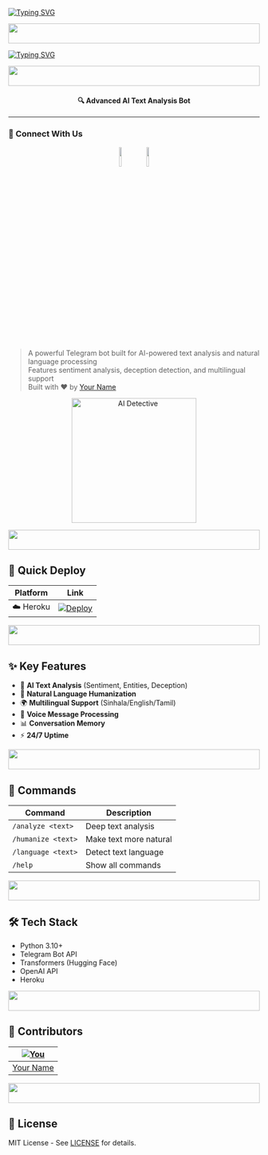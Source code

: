 [![Typing SVG](https://readme-typing-svg.demolab.com?font=Black+Ops+One&size=35&pause=750&color=952323&center=true&width=435&lines=Hello;Welcome+%F0%9F%98%8A+to+AI+Detective+Bot;Official+Repository;Updated+September+2024;Advanced+AI+Analysis+Tools;Fork+and+Star+%E2%AD%90)](https://git.io/typing-svg)

<img src="https://i.imgur.com/dBaSKWF.gif" height="40" width="100%">

<a href="https://git.io/typing-svg"><img src="https://readme-typing-svg.demolab.com?font=Black+Ops+One&size=50&pause=1000&color=07A4F7&center=true&width=910&height=100&lines=AI+DETECTIVE+BOT" alt="Typing SVG" /></a>

<img src="https://i.imgur.com/dBaSKWF.gif" height="40" width="100%">

<h4 align="center">🔍 Advanced AI Text Analysis Bot</h4>

---
### 🌟 Connect With Us
<p align="center">
  <a href="https://t.me/your_channel"><img src="https://raw.githubusercontent.com/SecktorBot/Brandimages/main/telegram-icon.png" width="10%"></a>
  <a href="https://github.com/yourusername"><img src="https://raw.githubusercontent.com/SecktorBot/Brandimages/main/github-icon.png" width="10%"></a>
</p>

> A powerful Telegram bot built for AI-powered text analysis and natural language processing  
> Features sentiment analysis, deception detection, and multilingual support  
> Built with ❤️ by [Your Name](https://github.com/yourusername)

<p align="center">
  <a href="https://github.com/yourusername/ai-detective-bot">
    <img alt="AI Detective" height="250" src="https://i.imgur.com/7QZ4q0G.png">
  </a>
</p>

<img src="https://i.imgur.com/dBaSKWF.gif" height="40" width="100%">

## 🚀 Quick Deploy

| Platform | Link |
|----------|------|
| ☁️ Heroku | [![Deploy](https://img.shields.io/badge/Deploy_to-Heroku-6762a6?style=for-the-badge&logo=heroku)]([https://heroku.com/deploy?template=https://github.com/vimuwa1/ai-detective-bot](https://dashboard.heroku.com/new?template=https://github.com/vimuwa1/Ai-Detective-Tele-Bot)) |


<img src="https://i.imgur.com/dBaSKWF.gif" height="40" width="100%">

## ✨ Key Features

- 🧠 **AI Text Analysis** (Sentiment, Entities, Deception)
- 💬 **Natural Language Humanization**
- 🌍 **Multilingual Support** (Sinhala/English/Tamil)
- 🎤 **Voice Message Processing**
- 📊 **Conversation Memory**
- ⚡ **24/7 Uptime**

<img src="https://i.imgur.com/dBaSKWF.gif" height="40" width="100%">

## 📌 Commands

| Command | Description |
|---------|-------------|
| `/analyze <text>` | Deep text analysis |
| `/humanize <text>` | Make text more natural |
| `/language <text>` | Detect text language |
| `/help` | Show all commands |

<img src="https://i.imgur.com/dBaSKWF.gif" height="40" width="100%">

## 🛠️ Tech Stack

- Python 3.10+
- Telegram Bot API
- Transformers (Hugging Face)
- OpenAI API
- Heroku

<img src="https://i.imgur.com/dBaSKWF.gif" height="40" width="100%">

## 👥 Contributors

| [![You](https://github.com/yourusername.png?size=80)](https://github.com/yourusername) |
|------------------------------------------------------------------------------|
| [Your Name](https://github.com/yourusername) |

<img src="https://i.imgur.com/dBaSKWF.gif" height="40" width="100%">

## 📜 License

MIT License - See [LICENSE](LICENSE) for details.

